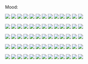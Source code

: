 Mood:

![](https://imgur.com/30MvhNj.gif) ![](https://imgur.com/30MvhNj.gif) ![](https://imgur.com/30MvhNj.gif) ![](https://imgur.com/30MvhNj.gif) ![](https://imgur.com/30MvhNj.gif) ![](https://imgur.com/30MvhNj.gif) ![](https://imgur.com/30MvhNj.gif) ![](https://imgur.com/30MvhNj.gif) ![](https://imgur.com/30MvhNj.gif) ![](https://imgur.com/30MvhNj.gif) ![](https://imgur.com/30MvhNj.gif) ![](https://imgur.com/30MvhNj.gif) ![](https://imgur.com/30MvhNj.gif) 

![](https://imgur.com/30MvhNj.gif) ![](https://imgur.com/30MvhNj.gif) ![](https://imgur.com/30MvhNj.gif) ![](https://imgur.com/30MvhNj.gif) ![](https://imgur.com/30MvhNj.gif) ![](https://imgur.com/30MvhNj.gif) ![](https://imgur.com/30MvhNj.gif) ![](https://imgur.com/30MvhNj.gif) ![](https://imgur.com/30MvhNj.gif) ![](https://imgur.com/30MvhNj.gif) ![](https://imgur.com/30MvhNj.gif) ![](https://imgur.com/30MvhNj.gif) ![](https://imgur.com/30MvhNj.gif) 

![](https://imgur.com/30MvhNj.gif) ![](https://imgur.com/30MvhNj.gif) ![](https://imgur.com/30MvhNj.gif) ![](https://imgur.com/30MvhNj.gif) ![](https://imgur.com/30MvhNj.gif) ![](https://imgur.com/30MvhNj.gif) ![](https://imgur.com/30MvhNj.gif) ![](https://imgur.com/30MvhNj.gif) ![](https://imgur.com/30MvhNj.gif) ![](https://imgur.com/30MvhNj.gif) ![](https://imgur.com/30MvhNj.gif) ![](https://imgur.com/30MvhNj.gif) ![](https://imgur.com/30MvhNj.gif) 

![](https://imgur.com/30MvhNj.gif) ![](https://imgur.com/30MvhNj.gif) ![](https://imgur.com/30MvhNj.gif) ![](https://imgur.com/30MvhNj.gif) ![](https://imgur.com/30MvhNj.gif) ![](https://imgur.com/30MvhNj.gif) ![](https://imgur.com/30MvhNj.gif) ![](https://imgur.com/30MvhNj.gif) ![](https://imgur.com/30MvhNj.gif) ![](https://imgur.com/30MvhNj.gif) ![](https://imgur.com/30MvhNj.gif) ![](https://imgur.com/30MvhNj.gif) ![](https://imgur.com/30MvhNj.gif) 

![](https://imgur.com/30MvhNj.gif) ![](https://imgur.com/30MvhNj.gif) ![](https://imgur.com/30MvhNj.gif) ![](https://imgur.com/30MvhNj.gif) ![](https://imgur.com/30MvhNj.gif) ![](https://imgur.com/30MvhNj.gif) ![](https://imgur.com/30MvhNj.gif) ![](https://imgur.com/30MvhNj.gif) ![](https://imgur.com/30MvhNj.gif) ![](https://imgur.com/30MvhNj.gif) ![](https://imgur.com/30MvhNj.gif) ![](https://imgur.com/30MvhNj.gif) ![](https://imgur.com/30MvhNj.gif) 
